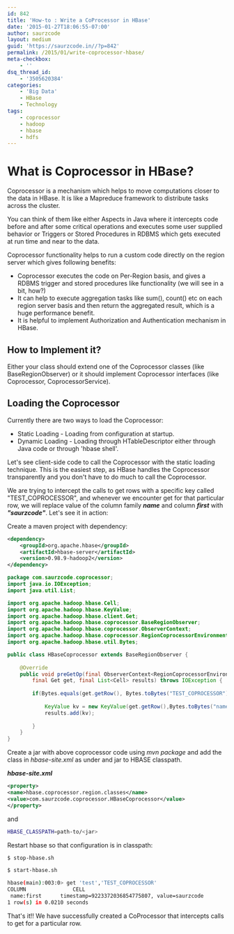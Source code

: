 ```yaml
---
id: 842
title: 'How-to : Write a CoProcessor in HBase'
date: '2015-01-27T18:06:55-07:00'
author: saurzcode
layout: medium
guid: 'https://saurzcode.in//?p=842'
permalink: /2015/01/write-coprocessor-hbase/
meta-checkbox:
    - ''
dsq_thread_id:
    - '3505620384'
categories:
    - 'Big Data'
    - HBase
    - Technology
tags:
    - coprocessor
    - hadoop
    - hbase
    - hdfs
---
```

# What is Coprocessor in HBase?

Coprocessor is a mechanism which helps to move computations closer to the data in HBase. It is like a Mapreduce framework to distribute tasks across the cluster.

You can think of them like either Aspects in Java where it intercepts code before and after some critical operations and executes some user supplied behavior or Triggers or Stored Procedures in RDBMS which gets executed at run time and near to the data.

Coprocessor functionality helps to run a custom code directly on the region server which gives following benefits:

- Coprocessor executes the code on Per-Region basis, and gives a RDBMS trigger and stored procedures like functionality (we will see in a bit, how?)
- It can help to execute aggregation tasks like sum(), count() etc on each region server basis and then return the aggregated result, which is a huge performance benefit.
- It is helpful to implement Authorization and Authentication mechanism in HBase.

## **How to Implement it?**

Either your class should extend one of the Coprocessor classes (like BaseRegionObserver) or it should implement Coprocessor interfaces (like Coprocessor, CoprocessorService).

## **Loading the Coprocessor**

Currently there are two ways to load the Coprocessor:

- Static Loading - Loading from configuration at startup.
- Dynamic Loading - Loading through HTableDescriptor either through Java code or through 'hbase shell'.

Let's see client-side code to call the Coprocessor with the static loading technique. This is the easiest step, as HBase handles the Coprocessor transparently and you don't have to do much to call the Coprocessor.

We are trying to intercept the calls to get rows with a specific key called "TEST_COPROCESSOR", and whenever we encounter get for that particular row, we will replace value of the column family ***name*** and column ***first*** with ***"saurzcode"***. Let's see it in action:

Create a maven project with dependency:

```xml
<dependency>
    <groupId>org.apache.hbase</groupId>
    <artifactId>hbase-server</artifactId>
    <version>0.98.9-hadoop2</version>
</dependency>
```

```java
package com.saurzcode.coprocessor;
import java.io.IOException;
import java.util.List;

import org.apache.hadoop.hbase.Cell;
import org.apache.hadoop.hbase.KeyValue;
import org.apache.hadoop.hbase.client.Get;
import org.apache.hadoop.hbase.coprocessor.BaseRegionObserver;
import org.apache.hadoop.hbase.coprocessor.ObserverContext;
import org.apache.hadoop.hbase.coprocessor.RegionCoprocessorEnvironment;
import org.apache.hadoop.hbase.util.Bytes;

public class HBaseCoprocessor extends BaseRegionObserver {
    
    @Override
    public void preGetOp(final ObserverContext<RegionCoprocessorEnvironment> e,
        final Get get, final List<Cell> results) throws IOException {
        
        if(Bytes.equals(get.getRow(), Bytes.toBytes("TEST_COPROCESSOR"))){
            
            KeyValue kv = new KeyValue(get.getRow(),Bytes.toBytes("name"),Bytes.toBytes("first"),Bytes.toBytes("saurzcode"));
            results.add(kv);
            
        }
    }
}
```

Create a jar with above coprocessor code using *mvn package* and add the class in *hbase-site.xml* as under and jar to HBASE classpath.

***hbase-site.xml***
```xml
<property>
<name>hbase.coprocessor.region.classes</name>
<value>com.saurzcode.coprocessor.HBaseCoprocessor</value>
</property>
```

and

```sh
HBASE_CLASSPATH=path-to/<jar>
```

Restart hbase so that configuration is in classpath:

```sh
$ stop-hbase.sh

$ start-hbase.sh
```

```sh
hbase(main):003:0> get 'test','TEST_COPROCESSOR'
COLUMN               CELL                                                      
 name:first      timestamp=9223372036854775807, value=saurzcode                    
1 row(s) in 0.0210 seconds
```

That's it!! We have successfully created a CoProcessor that intercepts calls to get for a particular row.
